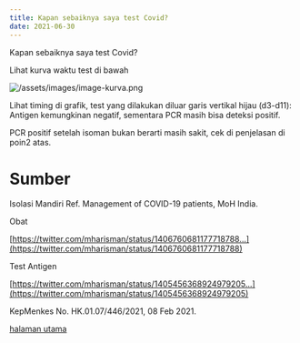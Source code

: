 ```yaml
---
title: Kapan sebaiknya saya test Covid?
date: 2021-06-30
---
```


Kapan sebaiknya saya test Covid?

Lihat kurva waktu test di bawah

![/assets/images/image-kurva.png](/assets/images/image-kurva.png)

Lihat timing di grafik, test yang dilakukan diluar garis vertikal hijau (d3-d11): Antigen kemungkinan negatif, sementara PCR masih bisa deteksi positif.

PCR positif setelah isoman bukan berarti masih sakit, cek di penjelasan di poin2 atas.

# Sumber

Isolasi Mandiri
Ref. Management of COVID-19 patients, MoH India.

Obat

[https://twitter.com/mharisman/status/1406760681177718788…](https://twitter.com/mharisman/status/1406760681177718788)

Test Antigen

[https://twitter.com/mharisman/status/1405456368924979205…](https://twitter.com/mharisman/status/1405456368924979205)

KepMenkes No. HK.01.07/446/2021, 08 Feb 2021.

[halaman utama](/)
